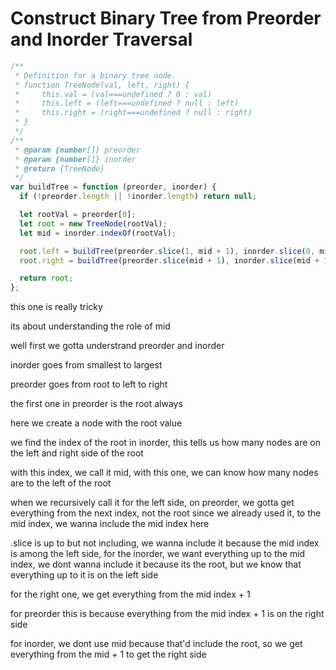 # Construct Binary Tree from Preorder and Inorder Traversal

```js
/**
 * Definition for a binary tree node.
 * function TreeNode(val, left, right) {
 *     this.val = (val===undefined ? 0 : val)
 *     this.left = (left===undefined ? null : left)
 *     this.right = (right===undefined ? null : right)
 * }
 */
/**
 * @param {number[]} preorder
 * @param {number[]} inorder
 * @return {TreeNode}
 */
var buildTree = function (preorder, inorder) {
  if (!preorder.length || !inorder.length) return null;

  let rootVal = preorder[0];
  let root = new TreeNode(rootVal);
  let mid = inorder.indexOf(rootVal);

  root.left = buildTree(preorder.slice(1, mid + 1), inorder.slice(0, mid));
  root.right = buildTree(preorder.slice(mid + 1), inorder.slice(mid + 1));

  return root;
};
```

this one is really tricky

its about understanding the role of mid

well first we gotta understrand preorder and inorder

inorder goes from smallest to largest

preorder goes from root to left to right

the first one in preorder is the root always

here we create a node with the root value

we find the index of the root in inorder, this tells us how many nodes are on the left and right side of the root

with this index, we call it mid, with this one, we can know how many nodes are to the left of the root

when we recursively call it for the left side, on preorder, we gotta get everything from the next index, not the root since we already used it, to the mid index, we wanna include the mid index here

.slice is up to but not including, we wanna include it because the mid index is among the left side, for the inorder, we want everything up to the mid index, we dont wanna include it because its the root, but we know that everything up to it is on the left side

for the right one, we get everything from the mid index + 1

for preorder this is because everything from the mid index + 1 is on the right side

for inorder, we dont use mid because that'd include the root, so we get everything from the mid + 1 to get the right side
